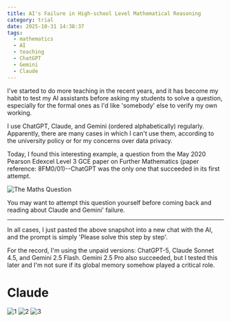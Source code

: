 ```yaml
---
title: AI's Failure in High-school Level Mathematical Reasoning
category: trial
date: 2025-10-31 14:38:37
tags:
  - mathematics
  - AI
  - teaching
  - ChatGPT
  - Gemini
  - Claude
---
```

I've started to do more teaching in the recent years, and it has become my habit to test my AI assistants before asking my students to solve a question, especially for the formal ones as I'd like 'somebody' else to verify my own working.

I use ChatGPT, Claude, and Gemini (ordered alphabetically) regularly. Apparently, there are many cases in which I can't use them, according to the university policy or for my concerns over data privacy.

Today, I found this interesting example, a question from the May 2020 Pearson Edexcel Level 3 GCE paper on Further Mathematics (paper reference: 8FM0/01)--ChatGPT was the only one that succeeded in its first attempt.


![The Maths Question](/images/maths-question.jpg)

You may want to attempt this question yourself before coming back and reading about Claude and Gemini' failure.

---

In all cases, I just pasted the above snapshot into a new chat with the AI, and the prompt is simply 'Please solve this step by step'. 

For the record, I'm using the unpaid versions: ChatGPT-5, Claude Sonnet 4.5, and Gemini 2.5 Flash. Gemini 2.5 Pro also succeeded, but I tested this later and I'm not sure if its global memory somehow played a critical role.

# Claude

![1](/images/claude-1.jpg)
![2](/images/claude-2.jpg)
![3](/images/claude-3.jpg)
